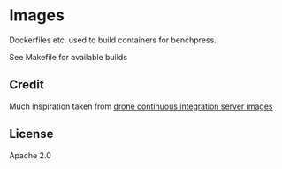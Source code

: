 
# Images

Dockerfiles etc. used to build containers for benchpress.

See Makefile for available builds

## Credit

Much inspiration taken from [drone continuous integration server images](https://github.com/drone/images/)

## License

Apache 2.0